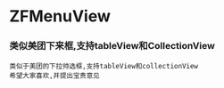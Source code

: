 ZFMenuView
=================================== 
### 类似美团下来框,支持tableView和CollectionView
    类似于美团的下拉帅选框,支持tableView和collectionView
    希望大家喜欢,并提出宝贵意见
